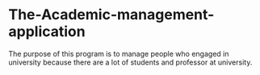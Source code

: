 # The-Academic-management-application
The purpose of this program is to manage people who engaged in university because there are a lot of students and professor at university.
